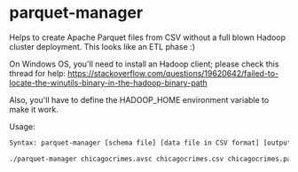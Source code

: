 # parquet-manager
Helps to create Apache Parquet files from CSV without a full blown Hadoop cluster deployment. This looks like an ETL phase :)

On Windows OS, you'll need to install an Hadoop client; please check this thread for help: https://stackoverflow.com/questions/19620642/failed-to-locate-the-winutils-binary-in-the-hadoop-binary-path

Also, you'll have to define the HADOOP_HOME environment variable to make it work.

Usage:

```Bash
Syntax: parquet-manager [schema file] [data file in CSV format] [output file in Parquet format]

./parquet-manager chicagocrimes.avsc chicagocrimes.csv chicagocrimes.parquet
```
